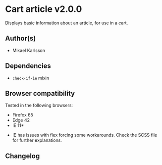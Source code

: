 # Cart article v2.0.0

Displays basic information about an article, for use in a cart.

## Author(s)

- Mikael Karlsson

## Dependencies

- `check-if-ie` mixin

## Browser compatibility

Tested in the following browsers:

- Firefox 65
- Edge 42
- IE 11*

* IE has issues with flex forcing some workarounds. Check the SCSS file for further explanations.

## Changelog
